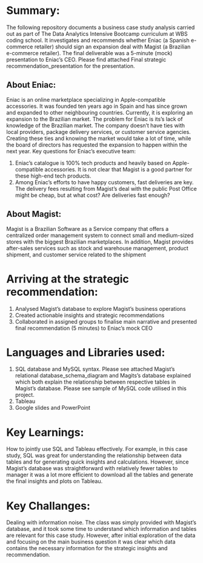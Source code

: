 # Summary:
The following repository documents a business case study analysis carried out as part of The Data Analytics Intensive Bootcamp curriculum at WBS coding school.
It investigates and recommends whether Eniac (a Spanish e-commerce retailer) should sign an expansion deal with Magist (a Brazilian e-commerce retailer). The final deliverable was a 5-minute (mock) presentation to Eniac’s CEO. Please find attached Final strategic recommendation_presentation for the presentation.  
## About Eniac:
Eniac is an online marketplace specializing in Apple-compatible accessories. It was founded ten years ago in Spain and has since grown and expanded to other neighbouring countries. Currently, it is exploring an expansion to the Brazilian market. The problem for Eniac is its’s lack of knowledge of the Brazilian market. The company doesn’t have ties with local providers, package delivery services, or customer service agencies. Creating these ties and knowing the market would take a lot of time, while the board of directors has requested the expansion to happen within the next year.
Key questions for Eniac’s executive team: 
1.	Eniac’s catalogue is 100% tech products and heavily based on Apple-compatible accessories. It is not clear that Magist is a good partner for these high-end tech products.
2.	Among Eniac’s efforts to have happy customers, fast deliveries are key. The delivery fees resulting from Magist’s deal with the public Post Office might be cheap, but at what cost? Are deliveries fast enough?
## About Magist: 
Magist is a Brazilian Software as a Service company that offers a centralized order management system to connect small and medium-sized stores with the biggest Brazilian marketplaces. In addition, Magist provides after-sales services such as stock and warehouse management, product shipment, and customer service related to the shipment
# Arriving at the strategic recommendation:
1.	Analysed Magist’s database to explore Magist’s business operations 
2.	Created actionable insights and strategic recommendations 
3.	Collaborated in assigned groups to finalise main narrative and presented final recommendation (5 minutes) to Eniac’s mock CEO 
# Languages and Libraries used:
1.	SQL database and MySQL syntax. Please see attached Magist’s relational database_schema_diagram and Magits’s database explained which both explain the relationship between respective tables in Magist’s database. Please see sample of MySQL code utilised in this project.
2.	Tableau 
3.	Google slides and PowerPoint 
# Key Learnings:
How to jointly use SQL and Tableau effectively.  For example, in this case study, SQL was great for understanding the relationship between data tables and for generating quick insights and calculations. However, since Magist’s database was straightforward with relatively fewer tables to manager it was a lot more efficient to download all the tables and generate the final insights and plots on Tableau. 
# Key Challanges:
Dealing with information noise. The class was simply provided with Magist’s database, and it took some time to understand which information and tables are relevant for this case study. However, after initial exploration of the data and focusing on the main business question it was clear which data contains the necessary information for the strategic insights and recommendation.


